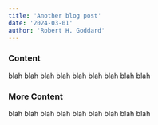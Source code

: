 ```yaml
---
title: 'Another blog post'
date: '2024-03-01'
author: 'Robert H. Goddard'
---
```


### Content

blah blah blah blah blah blah blah blah blah 


### More Content

blah blah blah blah blah blah blah blah blah 